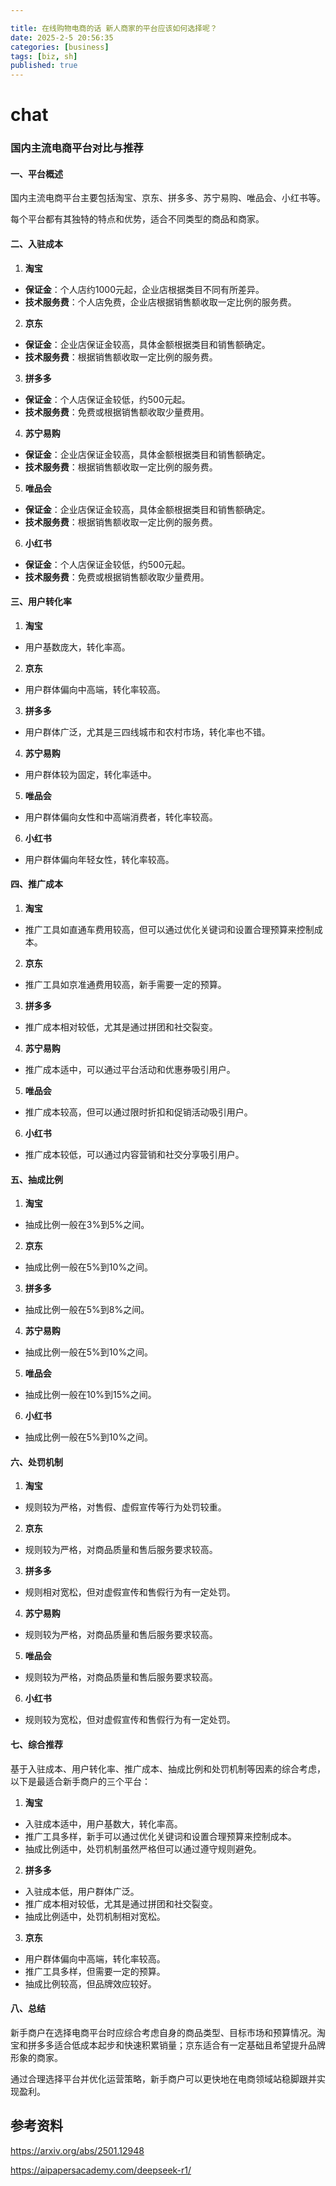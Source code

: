 ```yaml
---

title: 在线购物电商的话 新人商家的平台应该如何选择呢？
date: 2025-2-5 20:56:35 
categories: [business]
tags: [biz, sh]
published: true
---
```


# chat

### 国内主流电商平台对比与推荐

#### 一、平台概述
国内主流电商平台主要包括淘宝、京东、拼多多、苏宁易购、唯品会、小红书等。

每个平台都有其独特的特点和优势，适合不同类型的商品和商家。

#### 二、入驻成本
1. **淘宝**
- **保证金**：个人店约1000元起，企业店根据类目不同有所差异。
- **技术服务费**：个人店免费，企业店根据销售额收取一定比例的服务费。
2. **京东**
- **保证金**：企业店保证金较高，具体金额根据类目和销售额确定。
- **技术服务费**：根据销售额收取一定比例的服务费。
3. **拼多多**
- **保证金**：个人店保证金较低，约500元起。
- **技术服务费**：免费或根据销售额收取少量费用。
4. **苏宁易购**
- **保证金**：企业店保证金较高，具体金额根据类目和销售额确定。
- **技术服务费**：根据销售额收取一定比例的服务费。
5. **唯品会**
- **保证金**：企业店保证金较高，具体金额根据类目和销售额确定。
- **技术服务费**：根据销售额收取一定比例的服务费。
6. **小红书**
- **保证金**：个人店保证金较低，约500元起。
- **技术服务费**：免费或根据销售额收取少量费用。

#### 三、用户转化率
1. **淘宝**
- 用户基数庞大，转化率高。
2. **京东**
- 用户群体偏向中高端，转化率较高。
3. **拼多多**
- 用户群体广泛，尤其是三四线城市和农村市场，转化率也不错。
4. **苏宁易购**
- 用户群体较为固定，转化率适中。
5. **唯品会**
- 用户群体偏向女性和中高端消费者，转化率较高。
6. **小红书**
- 用户群体偏向年轻女性，转化率较高。

#### 四、推广成本
1. **淘宝**
- 推广工具如直通车费用较高，但可以通过优化关键词和设置合理预算来控制成本。
2. **京东**
- 推广工具如京准通费用较高，新手需要一定的预算。
3. **拼多多**
- 推广成本相对较低，尤其是通过拼团和社交裂变。
4. **苏宁易购**
- 推广成本适中，可以通过平台活动和优惠券吸引用户。
5. **唯品会**
- 推广成本较高，但可以通过限时折扣和促销活动吸引用户。
6. **小红书**
- 推广成本较低，可以通过内容营销和社交分享吸引用户。

#### 五、抽成比例
1. **淘宝**
- 抽成比例一般在3%到5%之间。
2. **京东**
- 抽成比例一般在5%到10%之间。
3. **拼多多**
- 抽成比例一般在5%到8%之间。
4. **苏宁易购**
- 抽成比例一般在5%到10%之间。
5. **唯品会**
- 抽成比例一般在10%到15%之间。
6. **小红书**
- 抽成比例一般在5%到10%之间。

#### 六、处罚机制
1. **淘宝**
- 规则较为严格，对售假、虚假宣传等行为处罚较重。
2. **京东**
- 规则较为严格，对商品质量和售后服务要求较高。
3. **拼多多**
- 规则相对宽松，但对虚假宣传和售假行为有一定处罚。
4. **苏宁易购**
- 规则较为严格，对商品质量和售后服务要求较高。
5. **唯品会**
- 规则较为严格，对商品质量和售后服务要求较高。
6. **小红书**
- 规则较为宽松，但对虚假宣传和售假行为有一定处罚。

#### 七、综合推荐
基于入驻成本、用户转化率、推广成本、抽成比例和处罚机制等因素的综合考虑，以下是最适合新手商户的三个平台：

1. **淘宝**
- 入驻成本适中，用户基数大，转化率高。
- 推广工具多样，新手可以通过优化关键词和设置合理预算来控制成本。
- 抽成比例适中，处罚机制虽然严格但可以通过遵守规则避免。

2. **拼多多**
- 入驻成本低，用户群体广泛。
- 推广成本相对较低，尤其是通过拼团和社交裂变。
- 抽成比例适中，处罚机制相对宽松。

3. **京东**
- 用户群体偏向中高端，转化率较高。
- 推广工具多样，但需要一定的预算。
- 抽成比例较高，但品牌效应较好。


#### 八、总结

新手商户在选择电商平台时应综合考虑自身的商品类型、目标市场和预算情况。淘宝和拼多多适合低成本起步和快速积累销量；京东适合有一定基础且希望提升品牌形象的商家。

通过合理选择平台并优化运营策略，新手商户可以更快地在电商领域站稳脚跟并实现盈利。



## 参考资料

https://arxiv.org/abs/2501.12948

https://aipapersacademy.com/deepseek-r1/

